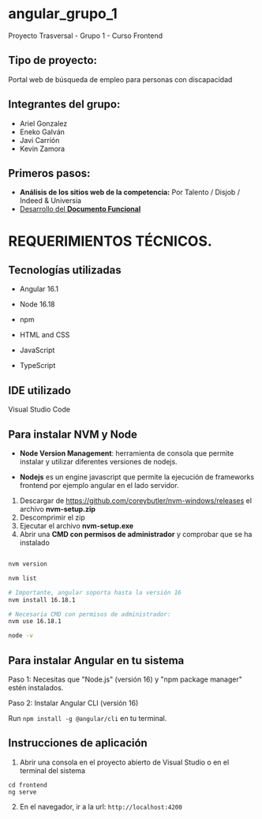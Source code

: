 # angular_grupo_1
Proyecto Trasversal - Grupo 1 - Curso Frontend

## Tipo de proyecto:
Portal web de búsqueda de empleo para personas con discapacidad

## Integrantes del grupo:
- Ariel Gonzalez
- Eneko Galván
- Javi Carrión
- Kevin Zamora

## Primeros pasos:

- **Análisis de los sitios web de la competencia:** Por Talento / Disjob / Indeed & Universia
- [Desarrollo del **Documento Funcional**](https://github.com/zamelkev/angular_grupo_1/blob/develop/Project-Documentation/DOCUMENTO_FUNCIONAL_portal_empleo_discapacidad.md)


# REQUERIMIENTOS TÉCNICOS.

## Tecnologías utilizadas

- Angular 16.1

- Node 16.18

- npm

- HTML and CSS

- JavaScript

- TypeScript

## IDE utilizado
Visual Studio Code
  
## Para instalar NVM y Node

- **Node Version Management**: herramienta de consola que permite instalar y utilizar diferentes versiones de nodejs.

- **Nodejs** es un engine javascript que permite la ejecución de frameworks frontend por ejemplo angular en el lado servidor.

1. Descargar de https://github.com/coreybutler/nvm-windows/releases el archivo **nvm-setup.zip**
3. Descomprimir el zip
4. Ejecutar el archivo **nvm-setup.exe**
5. Abrir una **CMD con permisos de administrador** y comprobar que se ha instalado

```bash

nvm version

nvm list

# Importante, angular soporta hasta la versión 16
nvm install 16.18.1

# Necesaria CMD con permisos de administrador:
nvm use 16.18.1

node -v
```

## Para instalar Angular en tu sistema
Paso 1: Necesitas que "Node.js" (versión 16) y "npm package manager" estén instalados.

Paso 2: Instalar Angular CLI (versión 16)

Run `npm install -g @angular/cli` en tu terminal.  
  
## Instrucciones de aplicación  
  
1. Abrir una consola en el proyecto abierto de Visual Studio o en el terminal del sistema
```
cd frontend
ng serve
```
2. En el navegador, ir a la url: `http://localhost:4200`
